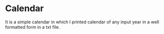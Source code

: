 # Calendar
It is a simple calendar in which I printed calendar of any input year in a well formatted form in a txt file.
